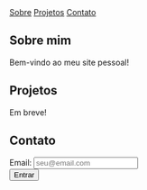 <!DOCTYPE html>
<html lang="pt-BR">
<head>
  <meta charset="UTF-8">
  <title>Aula 08</title>
  <link rel="stylesheet" href="style.css">
</head>
<body>

  <nav>
    <a href="#sobre">Sobre</a>
    <a href="#projetos">Projetos</a>
    <a href="#contato">Contato</a>
  </nav>

  <section id="sobre">
    <h2>Sobre mim</h2>
    <p>Bem-vindo ao meu site pessoal!</p>
  </section>

  <section id="projetos">
    <h2>Projetos</h2>
    <p>Em breve!</p>
  </section>

  <section id="contato">
    <h2>Contato</h2>
    <form>
      <label>Email: <input type="email" placeholder="seu@email.com"></label><br>
      <button type="submit">Entrar</button>
    </form>
  </section>

</body>
</html>

